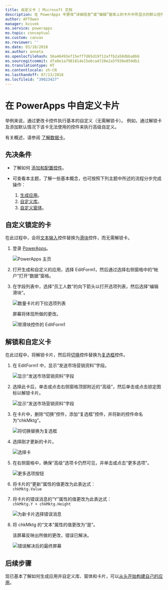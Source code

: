 ```yaml
---
title: 自定义卡 | Microsoft 文档
description: 在 PowerApps 中更改“详细信息”或“编辑”窗体上的卡片中所显示的默认控件
author: AFTOwen
manager: kvivek
ms.service: powerapps
ms.topic: conceptual
ms.custom: canvas
ms.reviewer: ''
ms.date: 03/18/2018
ms.author: anneta
ms.openlocfilehash: 56a46493ef15eff7d65d19f12affb2a58dbba0b6
ms.sourcegitcommit: dfa0e1a7981814e15e6ca4720e2a5f930e859db1
ms.translationtype: HT
ms.contentlocale: zh-CN
ms.lasthandoff: 07/13/2018
ms.locfileid: "39023427"
---
```

# <a name="customize-a-card-in-powerapps"></a>在 PowerApps 中自定义卡片
举例来说，通过更改卡控件执行基本的自定义（无需解锁卡）。 例如，通过解锁卡及添加默认情况下该卡无法使用的控件来执行高级自定义。

有关概述，请参阅 [了解数据卡](working-with-cards.md)。

## <a name="prerequisites"></a>先决条件

* 了解如何 [添加和配置控件](add-configure-controls.md)。
* 可查看本主题，了解一些基本概念，也可按照下列主题中所述的流程分步完成操作：

  1. [生成应用](data-platform-create-app.md)。
  2. [自定义库](customize-layout-sharepoint.md)。
  3. [自定义窗体](customize-forms-sharepoint.md)。

## <a name="customize-a-locked-card"></a>自定义锁定的卡
在此过程中，会将[文本输入](controls/control-text-input.md)控件替换为[滑块](controls/control-slider.md)控件，而无需解锁卡。

1. 登录 [PowerApps](http://web.powerapps.com)。

    ![PowerApps 主页](./media/customize-card/sign-in.png)

1. 打开生成和自定义的应用，选择 EditForm1，然后通过选择右侧窗格中的“帐户”打开“数据”窗格。

1. 在字段列表中，选择“员工人数”的向下箭头以打开选项列表，然后选择“编辑滑块”。

    ![数量卡片的下拉选项列表](./media/customize-card/card-selector.png)

    屏幕将体现所做的更改。

    ![带滑块控件的 EditForm1](./media/customize-card/add-slider.png)

## <a name="unlock-and-customize-a-card"></a>解锁和自定义卡
在此过程中，将解锁卡片，然后将[切换](controls/control-toggle.md)控件替换为[复选框](controls/control-check-box.md)控件。

1. 在 EditForm1 中，显示“发送市场营销资料”字段。

    ![显示“发送市场营销资料”字段](./media/customize-card/show-field.png)

2. 选择此卡后，单击或点击右侧窗格顶部附近的“高级”，然后单击或点击锁定图标以解锁卡片。

    ![显示“发送市场营销资料”字段](./media/customize-card/unlock-card.png)

1. 在卡片中，删除“切换”控件，添加“复选框”控件，并将新的控件命名为“chkMktg”。

    ![将切换替换为复选框](./media/customize-card/add-checkbox.png)

1. 选择刚才更新的卡片。

    ![选择卡](./media/customize-card/select-card.png)

1. 在右侧窗格中，确保“高级”选项卡仍然可见，并单击或点击“更多选项”。

    ![更多选项按钮](./media/customize-card/more-options.png)

1. 将卡片的“更新”属性的值更改为此表达式：
<br>`chkMktg.Value`

1. 将卡片的错误消息的“Y”属性的值更改为此表达式：<br>
`chkMktg.Y + chkMktg.Height`

    ![为新卡片选择错误消息](./media/customize-card/select-error.png)

1. 将 chkMktg 的“文本”属性的值更改为“是”。

    该屏幕反映出所做的更改，错误已解决。

    ![错误解决后的最终屏幕](./media/customize-card/final-screen.png)

## <a name="next-steps"></a>后续步骤
现已基本了解如何生成应用并自定义库、窗体和卡片，可以[从头开始构建自己的应用](data-platform-create-app-scratch.md)。
